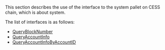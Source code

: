 This section describes the use of the interface to the system pallet on CESS chain, which is about system.

The list of interfaces is as follows:
- [QueryBlockNumber](QueryBlockNumber.md)
- [QueryAccountInfo](QueryAccountInfo.md)
- [QueryAccountInfoByAccountID](QueryAccountInfoByAccountID.md)